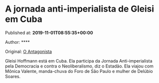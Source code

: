 
# A jornada anti-imperialista de Gleisi em Cuba

Published at: **2019-11-01T08:55:35+00:00**

Author: ****

Original: [O Antagonista](https://www.oantagonista.com/brasil/a-jornada-anti-imperialista-de-gleisi-em-cuba/)

Gleisi Hoffmann está em Cuba.
Ela participa da Jornada Anti-imperialista pela Democracia e contra o Neoliberalismo, diz o Estadão.
Ela viajou com Mônica Valente, manda-chuva do Foro de São Paulo e mulher de Delúbio Soares.
